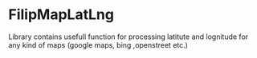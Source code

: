 # FilipMapLatLng
Library contains usefull function for processing latitute and lognitude for any kind of maps (google maps, bing ,openstreet etc.)
